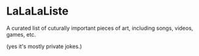 # LaLaLaListe

A curated list of cuturally important pieces of art, including songs, videos, games, etc.

(yes it's mostly private jokes.)
